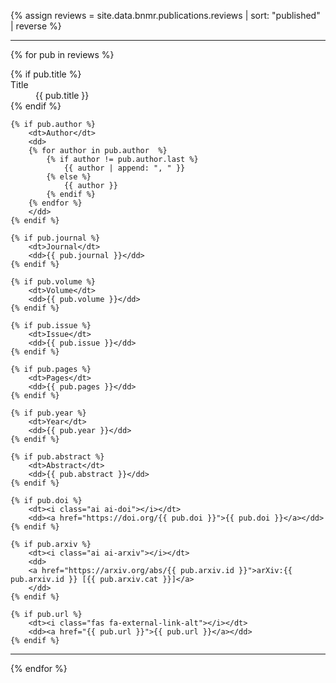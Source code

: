 {% assign reviews = site.data.bnmr.publications.reviews | sort: "published" | reverse %}

<hr>

{% for pub in reviews %}
<dl>
    {% if pub.title %}
        <dt>Title</dt>
        <dd>{{ pub.title }}</dd>
    {% endif %}

    {% if pub.author %}
        <dt>Author</dt>
        <dd>
        {% for author in pub.author  %}
            {% if author != pub.author.last %}
                {{ author | append: ", " }}
            {% else %}
                {{ author }}
            {% endif %}
        {% endfor %}
        </dd>
    {% endif %}
    
    {% if pub.journal %}
        <dt>Journal</dt>
        <dd>{{ pub.journal }}</dd>
    {% endif %}
    
    {% if pub.volume %}
        <dt>Volume</dt>
        <dd>{{ pub.volume }}</dd>
    {% endif %}
    
    {% if pub.issue %}
        <dt>Issue</dt>
        <dd>{{ pub.issue }}</dd>
    {% endif %}
    
    {% if pub.pages %}
        <dt>Pages</dt>
        <dd>{{ pub.pages }}</dd>
    {% endif %}
    
    {% if pub.year %}
        <dt>Year</dt>
        <dd>{{ pub.year }}</dd>
    {% endif %}
    
    {% if pub.abstract %}
        <dt>Abstract</dt>
        <dd>{{ pub.abstract }}</dd>
    {% endif %}
    
    {% if pub.doi %}
        <dt><i class="ai ai-doi"></i></dt>
        <dd><a href="https://doi.org/{{ pub.doi }}">{{ pub.doi }}</a></dd>
    {% endif %}
    
    {% if pub.arxiv %}
        <dt><i class="ai ai-arxiv"></i></dt>
        <dd>
        <a href="https://arxiv.org/abs/{{ pub.arxiv.id }}">arXiv:{{ pub.arxiv.id }} [{{ pub.arxiv.cat }}]</a>
        </dd>
    {% endif %}
    
    {% if pub.url %}
        <dt><i class="fas fa-external-link-alt"></i></dt>
        <dd><a href="{{ pub.url }}">{{ pub.url }}</a></dd>
    {% endif %}
</dl>
<hr>
{% endfor %}
